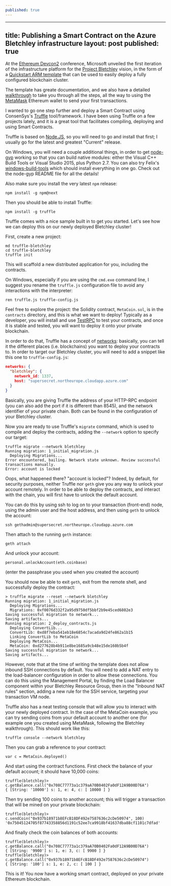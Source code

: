 ```yaml
---
published: true
---
```

---
title: Publishing a Smart Contract on the Azure Bletchley infrastructure
layout: post
published: true
---

At the [Ethereum Devcon2](https://ethereumfoundation.org/devcon/) conference, Microsoft unveiled the first iteration of the infrastructure platform for the [Project Bletchley](https://azure.microsoft.com/en-us/blog/bletchley-blockchain/) vision, in the form of a [Quickstart ARM template](https://azure.microsoft.com/en-us/documentation/templates/ethereum-consortium-blockchain-network/) that can be used to easily deploy a fully configured blockchain cluster.

The template has greate documentation, and we also have a detailed [walkthrough](https://aka.ms/blockchain-consortium-networks) to take you through all the steps, all the way to using the [MetaMask](https://metamask.io/) Ethereum wallet to send your first transactions.

I wanted to go one step further and deploy a Smart Contract using ConsenSys's [Truffle](https://truffle.readthedocs.io/en/latest/) tool/framework. I have been using Truffle on a few projects lately, and it is a great tool that facilitates compiling, deploying and using Smart Contracts.

Truffle is based on [Node.JS](https://nodejs.org/en/), so you will need to go and install that first; I usually go for the latest and greatest "Current" release.

On Windows, you will need a couple additional things, in order to get [node-gyp](https://github.com/nodejs/node-gyp) working so that you can build native modules: either the Visual C++ Build Tools or Visual Studio 2015, plus Python 2.7. You can also try Felix's [windows-build-tools](https://github.com/felixrieseberg/windows-build-tools) which should install everything in one go. Check out the node-gyp README file for all the details!

Also make sure you install the very latest `npm` release:

```
npm install -g npm@next
```

Then you should be able to install Truffle:

```
npm install -g truffle
```

Truffle comes with a nice sample built in to get you started. Let's see how we can deploy this on our newly deployed Bletchley cluster!

First, create a new project:

```
md truffle-bletchley
cd truffle-bletchley
truffle init
```

This will scaffold a new distributed application for you, including the contracts.

On Windows, especially if you are using the `cmd.exe` command line, I suggest you rename the `truffle.js` configuration file to avoid any interactions with the interpreter:

```
ren truffle.js truffle-config.js
```

Feel free to explore the project: the Solidity contract, `MetaCoin.sol`, is in the `contracts` directory, and this is what we want to deploy! Typically as a developer, you will install and use [TestRPC](https://github.com/ethereumjs/testrpc) to test your contracts, and once it is stable and tested, you will want to deploy it onto your private blockchain.

In order to do that, Truffle has a concept of [networks](https://truffle.readthedocs.io/en/latest/advanced/networks/): basically, you can tell it the different places (i.e. blockchains) you want to deploy your contracts to. In order to target our Bletchley cluster, you will need to add a snippet like this one to `truffle-config.js`:

``` json
networks: {
  "bletchley": {
    network_id: 1337,
    host: "supersecret.northeurope.cloudapp.azure.com"
  }
}
```

Basically, you are giving Truffle the address of your HTTP-RPC endpoint (you can also add the port if it is different than 8545), and the network identifier of your private chain. Both can be found in the configuration of your Bletchley cluster.

Now you are ready to use Truffle's `migrate` command, which is used to compile and deploy the contracts, adding the `--network` option to specify our target:

```
truffle migrate --network bletchley
Running migration: 1_initial_migration.js
  Deploying Migrations...
Error encountered, bailing. Network state unknown. Review successful transactions manually.
Error: account is locked
```

Oops, what happened there? "account is locked"? Indeed, by default, for security purposes, neither Truffle nor `geth` give you any way to unlock your account remotely. In order to be able to deploy the contracts, and interact with the chain, you will first have to unlock the default account.

You can do this by using ssh to log on to your transaction (front-end) node, using the admin user and the host address, and then using `geth` to unlock the account:

```
ssh gethadmin@supersecret.northeurope.cloudapp.azure.com
```

Then attach to the running `geth` instance:

```
geth attach
```

And unlock your account:

```
personal.unlockAccount(eth.coinbase)
```

(enter the passphrase you used when you created the account)

You should now be able to exit `geth`, exit from the remote shell, and successfully deploy the contract:

```
> truffle migrate --reset --network bletchley
Running migration: 1_initial_migration.js
  Deploying Migrations...
  Migrations: 0xf0076d332f2a95d9750df5bbf2b9e45ced6802e3
Saving successful migration to network...
Saving artifacts...
Running migration: 2_deploy_contracts.js
  Deploying ConvertLib...
  ConvertLib: 0xd8f7eba541eb18e6854c7acada9d24fe862a1b15
  Linking ConvertLib to MetaCoin
  Deploying MetaCoin...
  MetaCoin: 0xd277628b4b911e8be1685a9cb48e15de160b5b4f
Saving successful migration to network...
Saving artifacts...
```

However, note that at the time of writing the template does not allow inbound SSH connections by default. You will need to add a NAT entry to the load-balancer configuration in order to allow these connections. You can do this using the Management Portal, by finding the Load Balancer component within your Bletchley Resource Group, then in the "Inbound NAT rules" section, adding a new rule for the SSH service, targeting your transaction VM node.

Truffle also has a neat testing console that will allow you to interact with your newly deployed contract. In the case of the MetaCoin example, you can try sending coins from your default account to another one (for example one you created using MetaMask, following the Bletchley walkthrough). This should work like this:

```
truffle console --network bletchley
```

Then you can grab a reference to your contract:

```
var c = MetaCoin.deployed()
```

And start using the contract functions. First check the balance of your default account; it should have 10,000 coins:

```
truffle(bletchley)> c.getBalance.call("0x708C77773a1c379aA70B0402Fa0dF12A9B00D76A")
{ [String: '10000'] s: 1, e: 4, c: [ 10000 ] }
```

Then try sending 100 coins to another account; this will trigger a transaction that will be mined on your private blockchain:

```
truffle(bletchley)> c.sendCoin("0x937b18971b8EFcB18DF492e7587636c2cDe50974", 100)
'0x75045124705f87743358856d1191c52ee7ca9918bf41637dba88cf1101c7dfad'
```

And finally check the coin balances of both accounts:

```
truffle(bletchley)> c.getBalance.call("0x708C77773a1c379aA70B0402Fa0dF12A9B00D76A")
{ [String: '9900'] s: 1, e: 3, c: [ 9900 ] }
truffle(bletchley)> c.getBalance.call("0x937b18971b8EFcB18DF492e7587636c2cDe50974")
{ [String: '100'] s: 1, e: 2, c: [ 100 ] }
```

This is it! You now have a working smart contract, deployed on your private Ethereum blockchain.
